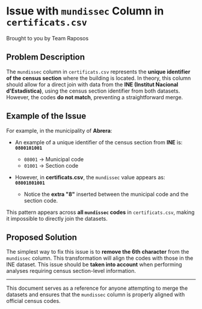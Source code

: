 # Issue with `mundissec` Column in `certificats.csv`

Brought to you by Team Raposos

## Problem Description

The `mundissec` column in `certificats.csv` represents the **unique identifier of the census section** where the building is located. In theory, this column should allow for a direct join with data from the **INE (Institut Nacional d'Estadística)**, using the census section identifier from both datasets. However, the codes **do not match**, preventing a straightforward merge.

## Example of the Issue

For example, in the municipality of **Abrera**:

- An example of a unique identifier of the census section from **INE** is:  
  **`0800101001`**  
  - `08001` → Municipal code  
  - `01001` → Section code  

- However, in **certificats.csv**, the `mundissec` value appears as:  
  **`08001801001`**  
  - Notice the **extra "8"** inserted between the municipal code and the section code.

This pattern appears across **all `mundissec` codes** in `certificats.csv`, making it impossible to directly join the datasets.

## Proposed Solution

The simplest way to fix this issue is to **remove the 6th character** from the `mundissec` column. This transformation will align the codes with those in the INE dataset.
This issue should be **taken into account** when performing analyses requiring census section-level information.

---

This document serves as a reference for anyone attempting to merge the datasets and ensures that the `mundissec` column is properly aligned with official census codes.